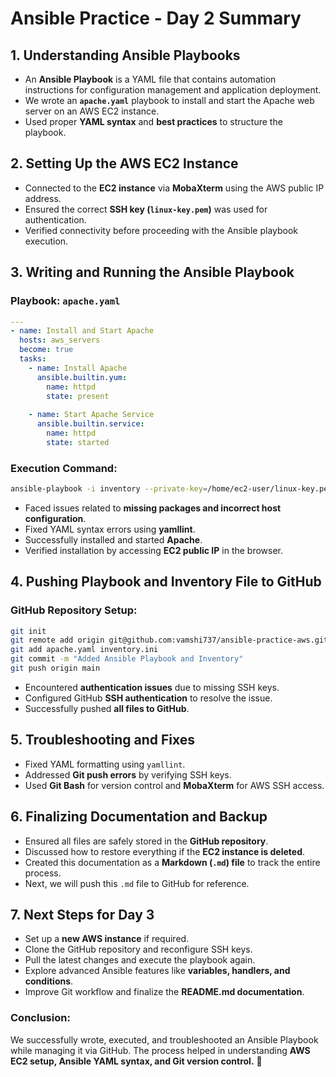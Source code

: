 # **Ansible Practice - Day 2 Summary**

## **1. Understanding Ansible Playbooks**
- An **Ansible Playbook** is a YAML file that contains automation instructions for configuration management and application deployment.
- We wrote an **`apache.yaml`** playbook to install and start the Apache web server on an AWS EC2 instance.
- Used proper **YAML syntax** and **best practices** to structure the playbook.

## **2. Setting Up the AWS EC2 Instance**
- Connected to the **EC2 instance** via **MobaXterm** using the AWS public IP address.
- Ensured the correct **SSH key (`linux-key.pem`)** was used for authentication.
- Verified connectivity before proceeding with the Ansible playbook execution.

## **3. Writing and Running the Ansible Playbook**
### **Playbook: `apache.yaml`**
```yaml
---
- name: Install and Start Apache
  hosts: aws_servers
  become: true
  tasks:
    - name: Install Apache
      ansible.builtin.yum:
        name: httpd
        state: present
    
    - name: Start Apache Service
      ansible.builtin.service:
        name: httpd
        state: started
```
### **Execution Command:**
```bash
ansible-playbook -i inventory --private-key=/home/ec2-user/linux-key.pem apache.yaml
```
- Faced issues related to **missing packages and incorrect host configuration**.
- Fixed YAML syntax errors using **yamllint**.
- Successfully installed and started **Apache**.
- Verified installation by accessing **EC2 public IP** in the browser.

## **4. Pushing Playbook and Inventory File to GitHub**
### **GitHub Repository Setup:**
```bash
git init
git remote add origin git@github.com:vamshi737/ansible-practice-aws.git
git add apache.yaml inventory.ini
git commit -m "Added Ansible Playbook and Inventory"
git push origin main
```
- Encountered **authentication issues** due to missing SSH keys.
- Configured GitHub **SSH authentication** to resolve the issue.
- Successfully pushed **all files to GitHub**.

## **5. Troubleshooting and Fixes**
- Fixed YAML formatting using `yamllint`.
- Addressed **Git push errors** by verifying SSH keys.
- Used **Git Bash** for version control and **MobaXterm** for AWS SSH access.

## **6. Finalizing Documentation and Backup**
- Ensured all files are safely stored in the **GitHub repository**.
- Discussed how to restore everything if the **EC2 instance is deleted**.
- Created this documentation as a **Markdown (`.md`) file** to track the entire process.
- Next, we will push this `.md` file to GitHub for reference.

## **7. Next Steps for Day 3**
- Set up a **new AWS instance** if required.
- Clone the GitHub repository and reconfigure SSH keys.
- Pull the latest changes and execute the playbook again.
- Explore advanced Ansible features like **variables, handlers, and conditions**.
- Improve Git workflow and finalize the **README.md documentation**.

### **Conclusion:**
We successfully wrote, executed, and troubleshooted an Ansible Playbook while managing it via GitHub. The process helped in understanding **AWS EC2 setup, Ansible YAML syntax, and Git version control.** 🚀

